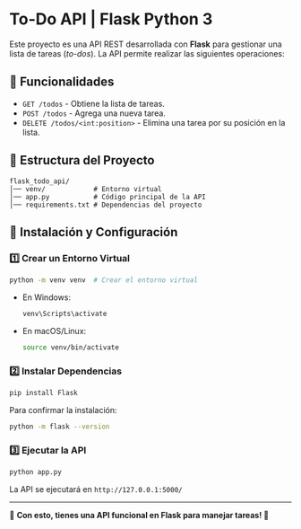 # To-Do API | Flask Python 3

Este proyecto es una API REST desarrollada con **Flask** para gestionar una lista de tareas (*to-dos*). La API permite realizar las siguientes operaciones:

## 📌 Funcionalidades
- `GET /todos` - Obtiene la lista de tareas.
- `POST /todos` - Agrega una nueva tarea.
- `DELETE /todos/<int:position>` - Elimina una tarea por su posición en la lista.

## 📁 Estructura del Proyecto
```
flask_todo_api/
│── venv/            # Entorno virtual
│── app.py           # Código principal de la API
│── requirements.txt # Dependencias del proyecto
```

## 🚀 Instalación y Configuración
### 1️⃣ Crear un Entorno Virtual
```bash
python -m venv venv  # Crear el entorno virtual
```
- En Windows:
  ```bash
  venv\Scripts\activate
  ```
- En macOS/Linux:
  ```bash
  source venv/bin/activate
  ```

### 2️⃣ Instalar Dependencias
```bash
pip install Flask
```
Para confirmar la instalación:
```bash
python -m flask --version
```

### 3️⃣ Ejecutar la API
```bash
python app.py
```
La API se ejecutará en `http://127.0.0.1:5000/`

---
📌 **Con esto, tienes una API funcional en Flask para manejar tareas! 🚀**

